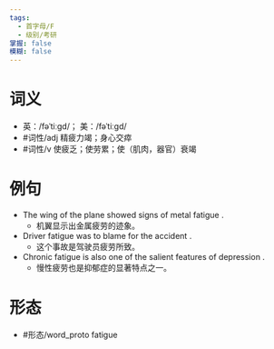 ```yaml
---
tags:
  - 首字母/F
  - 级别/考研
掌握: false
模糊: false
---
```

# 词义
- 英：/fəˈtiːɡd/； 美：/fəˈtiːɡd/
- #词性/adj  精疲力竭；身心交瘁
- #词性/v  使疲乏；使劳累；使（肌肉，器官）衰竭
# 例句
- The wing of the plane showed signs of metal fatigue .
	- 机翼显示出金属疲劳的迹象。
- Driver fatigue was to blame for the accident .
	- 这个事故是驾驶员疲劳所致。
- Chronic fatigue is also one of the salient features of depression .
	- 慢性疲劳也是抑郁症的显著特点之一。
# 形态
- #形态/word_proto fatigue
